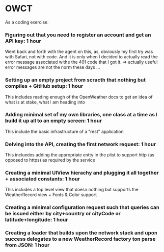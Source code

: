 # OWCT

As a coding exercise:

### Figuring out that you need to register an account and get an API key: 1 hour

Went back and forth with the agent on this, as, obviously my first try was with Safari, not with code.
And it is only when I decided to actually read the error message associated withe the 401 code that I got it.
=> actually useful error messages are not the norm these days ...

### Setting up an empty project from scracth that nothing but compiles + GitHub setup: 1 hour

This includes reading enough of the OpenWeather docs to get an idea of what is at stake, what I am heading into

### Adding minimal set of my own libraries, one class at a time as I build it up all to an empty screen: 1 hour

This include the basic infrastructure of a "rest" application

### Delving into the API, creating the first network request: 1 hour

This incluedes adding the appropriate entty in the plist to support http (as opposed to https) as required by the service

### Creating a minimal UIView hierachy and plugging it all together + associated constants: 1 hour

This includes a top level view that doesn nothing but supports the WeatherRecord view + Fonts & Color support

### Creating a minimal configuration request such that queries can be issued either by city+country or cityCode or latitude+longitude: 1 hour

### Creating a loader that builds upon the network stack and upon success delegates to a new WeatherRecord factory ton parse from JSON: 1 hour
